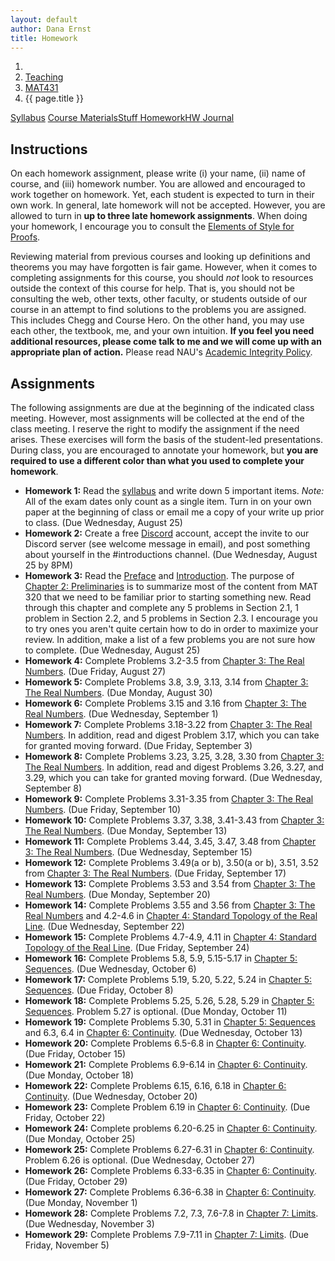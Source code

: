 ```yaml
---
layout: default
author: Dana Ernst
title: Homework
---
```


<ol class="breadcrumb">
  <li><a href="/"><i class="fa fa-home"></i></a></li>
  <li><a href="/teaching/">Teaching</a></li>
  <li><a href="/teaching/mat431f21">MAT431</a></li>
  <li class="active">{{ page.title }}</li>
</ol>

<div class="row">
<div class="col-xs-12">
<div class="btn-group btn-group-justified">
<a class="btn btn-default btn-success" href="{{site.baseurl}}/teaching/mat431f21/syllabus/">Syllabus</a>
<a class="btn btn-default btn-primary" href="{{site.baseurl}}/teaching/mat431f21/materials/">
<span class="hidden-xs">Course Materials</span><span class="visible-xs">Stuff</span>
</a>
<a class="btn btn-default btn-warning" href="{{site.baseurl}}/teaching/mat431f21/homework/">
<span class="hidden-xs">Homework</span><span class="visible-xs">HW</span>
</a>
<a class="btn btn-default btn-info" href="{{site.baseurl}}/teaching/mat431f21/journal/">Journal</a>
</div>
</div>
</div>

## Instructions ##
On each homework assignment, please write (i) your name, (ii) name of course, and (iii) homework number. You are allowed and encouraged to work together on homework. Yet, each student is expected to turn in their own work. In general, late homework will not be accepted. However, you are allowed to turn in **up to three late homework assignments**. When doing your homework, I encourage you to consult the [Elements of Style for Proofs]({{site.baseurl}}/teaching/ElementsOfStyle.pdf).

Reviewing material from previous courses and looking up definitions and theorems you may have forgotten is fair game. However, when it comes to completing assignments for this course, you should *not* look to resources outside the context of this course for help.  That is, you should not be consulting the web, other texts, other faculty, or students outside of our course in an attempt to find solutions to the problems you are assigned.  This includes Chegg and Course Hero. On the other hand, you may use each other, the textbook, me, and your own intuition. **If you feel you need additional resources, please come talk to me and we will come up with an appropriate plan of action.** Please read NAU's [Academic Integrity Policy](https://www5.nau.edu/policies/Client/Details/828?whoIsLooking=Students&pertainsTo=All&sortDirection=Ascending&page=1).

## Assignments ##
<!-- Unless otherwise indicated, submit each of the following assignments via BbLearn. I reserve the right to modify the assignment if the need arises.  These exercises will form the basis of the student-led presentations. -->
The following assignments are due at the beginning of the indicated class meeting. However, most assignments will be collected at the end of the class meeting.  I reserve the right to modify the assignment if the need arises.  These exercises will form the basis of the student-led presentations.  During class, you are encouraged to annotate your homework, but **you are required to use a different color than what you used to complete your homework**.

- **Homework 1:** Read the [syllabus]({{site.baseurl}}/teaching/mat431f21/syllabus/) and write down 5 important items. *Note:*  All of the exam dates only count as a single item.  Turn in on your own paper at the beginning of class or email me a copy of your write up prior to class. (Due Wednesday, August 25)
- **Homework 2:** Create a free [Discord](http://discord.com) account, accept the invite to our Discord server (see welcome message in email), and post something about yourself in the #introductions channel. (Due Wednesday, August 25 by 8PM)
- **Homework 3:** Read the [Preface]({{site.baseurl}}/teaching/mat431f21/Preface.pdf) and [Introduction]({{site.baseurl}}/teaching/mat431f21/Introduction.pdf). The purpose of [Chapter 2: Preliminaries]({{site.baseurl}}/teaching/mat431f21/Preliminaries.pdf) is to summarize most of the content from MAT 320 that we need to be familiar prior to starting something new. Read through this chapter and complete any 5 problems in Section 2.1, 1 problem in Section 2.2, and 5 problems in Section 2.3. I encourage you to try ones you aren't quite certain how to do in order to maximize your review. In addition, make a list of a few problems you are not sure how to complete. (Due Wednesday, August 25)
- **Homework 4:** Complete Problems 3.2-3.5 from [Chapter 3: The Real Numbers]({{site.baseurl}}/teaching/mat431f21/RealNumbers.pdf). (Due Friday, August 27)
- **Homework 5:** Complete Problems 3.8, 3.9, 3.13, 3.14 from [Chapter 3: The Real Numbers]({{site.baseurl}}/teaching/mat431f21/RealNumbers.pdf). (Due Monday, August 30)
- **Homework 6:** Complete Problems 3.15 and 3.16 from [Chapter 3: The Real Numbers]({{site.baseurl}}/teaching/mat431f21/RealNumbers.pdf). (Due Wednesday, September 1)
- **Homework 7:** Complete Problems 3.18-3.22 from [Chapter 3: The Real Numbers]({{site.baseurl}}/teaching/mat431f21/RealNumbers.pdf). In addition, read and digest Problem 3.17, which you can take for granted moving forward. (Due Friday, September 3)
- **Homework 8:** Complete Problems 3.23, 3.25, 3.28, 3.30 from [Chapter 3: The Real Numbers]({{site.baseurl}}/teaching/mat431f21/RealNumbers.pdf). In addition, read and digest Problems 3.26, 3.27, and 3.29, which you can take for granted moving forward. (Due Wednesday, September 8)
- **Homework 9:** Complete Problems 3.31-3.35 from [Chapter 3: The Real Numbers]({{site.baseurl}}/teaching/mat431f21/RealNumbers.pdf). (Due Friday, September 10)
- **Homework 10:** Complete Problems 3.37, 3.38, 3.41-3.43 from [Chapter 3: The Real Numbers]({{site.baseurl}}/teaching/mat431f21/RealNumbers.pdf).  (Due Monday, September 13)
- **Homework 11:** Complete Problems 3.44, 3.45, 3.47, 3.48 from [Chapter 3: The Real Numbers]({{site.baseurl}}/teaching/mat431f21/RealNumbers.pdf).  (Due Wednesday, September 15)
- **Homework 12:** Complete Problems 3.49(a or b), 3.50(a or b), 3.51, 3.52 from [Chapter 3: The Real Numbers]({{site.baseurl}}/teaching/mat431f21/RealNumbers.pdf).  (Due Friday, September 17)
- **Homework 13:** Complete Problems 3.53 and 3.54 from [Chapter 3: The Real Numbers]({{site.baseurl}}/teaching/mat431f21/RealNumbers.pdf).  (Due Monday, September 20)
- **Homework 14:** Complete Problems 3.55 and 3.56 from [Chapter 3: The Real Numbers]({{site.baseurl}}/teaching/mat431f21/RealNumbers.pdf) and 4.2-4.6 in [Chapter 4: Standard Topology of the Real Line]({{site.baseurl}}/teaching/mat431f21/Topology.pdf).  (Due Wednesday, September 22)
- **Homework 15:** Complete Problems 4.7-4.9, 4.11 in [Chapter 4: Standard Topology of the Real Line]({{site.baseurl}}/teaching/mat431f21/Topology.pdf).  (Due Friday, September 24)
- **Homework 16:** Complete Problems 5.8, 5.9, 5.15-5.17 in [Chapter 5: Sequences]({{site.baseurl}}/teaching/mat431f21/Sequences.pdf).  (Due Wednesday, October 6)
- **Homework 17:** Complete Problems 5.19, 5.20, 5.22, 5.24 in [Chapter 5: Sequences]({{site.baseurl}}/teaching/mat431f21/Sequences.pdf).  (Due Friday, October 8)
- **Homework 18:** Complete Problems 5.25, 5.26, 5.28, 5.29 in [Chapter 5: Sequences]({{site.baseurl}}/teaching/mat431f21/Sequences.pdf). Problem 5.27 is optional.  (Due Monday, October 11)
- **Homework 19:** Complete Problems 5.30, 5.31 in [Chapter 5: Sequences]({{site.baseurl}}/teaching/mat431f21/Sequences.pdf) and 6.3, 6.4 in [Chapter 6: Continuity]({{site.baseurl}}/teaching/mat431f21/Continuity.pdf).  (Due Wednesday, October 13)
- **Homework 20:** Complete Problems 6.5-6.8 in [Chapter 6: Continuity]({{site.baseurl}}/teaching/mat431f21/Continuity.pdf).  (Due Friday, October 15)
- **Homework 21:** Complete Problems 6.9-6.14 in [Chapter 6: Continuity]({{site.baseurl}}/teaching/mat431f21/Continuity.pdf).  (Due Monday, October 18)
- **Homework 22:** Complete Problems 6.15, 6.16, 6.18 in [Chapter 6: Continuity]({{site.baseurl}}/teaching/mat431f21/Continuity.pdf).  (Due Wednesday, October 20)
- **Homework 23:** Complete Problem 6.19 in [Chapter 6: Continuity]({{site.baseurl}}/teaching/mat431f21/Continuity.pdf).  (Due Friday, October 22)
- **Homework 24:** Complete problems 6.20-6.25 in [Chapter 6: Continuity]({{site.baseurl}}/teaching/mat431f21/Continuity.pdf).  (Due Monday, October 25)
- **Homework 25:** Complete Problems 6.27-6.31 in [Chapter 6: Continuity]({{site.baseurl}}/teaching/mat431f21/Continuity.pdf).  Problem 6.26 is optional. (Due Wednesday, October 27)
- **Homework 26:** Complete Problems 6.33-6.35 in [Chapter 6: Continuity]({{site.baseurl}}/teaching/mat431f21/Continuity.pdf). (Due Friday, October 29)
- **Homework 27:** Complete Problems 6.36-6.38 in [Chapter 6: Continuity]({{site.baseurl}}/teaching/mat431f21/Continuity.pdf). (Due Monday, November 1)
- **Homework 28:** Complete Problems 7.2, 7.3, 7.6-7.8 in [Chapter 7: Limits]({{site.baseurl}}/teaching/mat431f21/Limits.pdf). (Due Wednesday, November 3)
- **Homework 29:** Complete Problems 7.9-7.11 in [Chapter 7: Limits]({{site.baseurl}}/teaching/mat431f21/Limits.pdf). (Due Friday, November 5)
